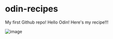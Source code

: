 # odin-recipes
My first Github repo!
Hello Odin! Here's my recipe!!!

![image](https://github.com/Sinichi78/odin-recipes/assets/110324874/af92fd09-4839-473b-90df-e35ebd4bcf05)

